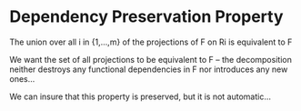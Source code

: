 # Dependency Preservation Property

The union over all i in {1,…,m} of the projections of F on Ri is equivalent to F

We want the set of all projections to be equivalent to F – the decomposition neither destroys any functional dependencies in F nor introduces any new ones…

We can insure that this property is preserved, but it is not automatic…
